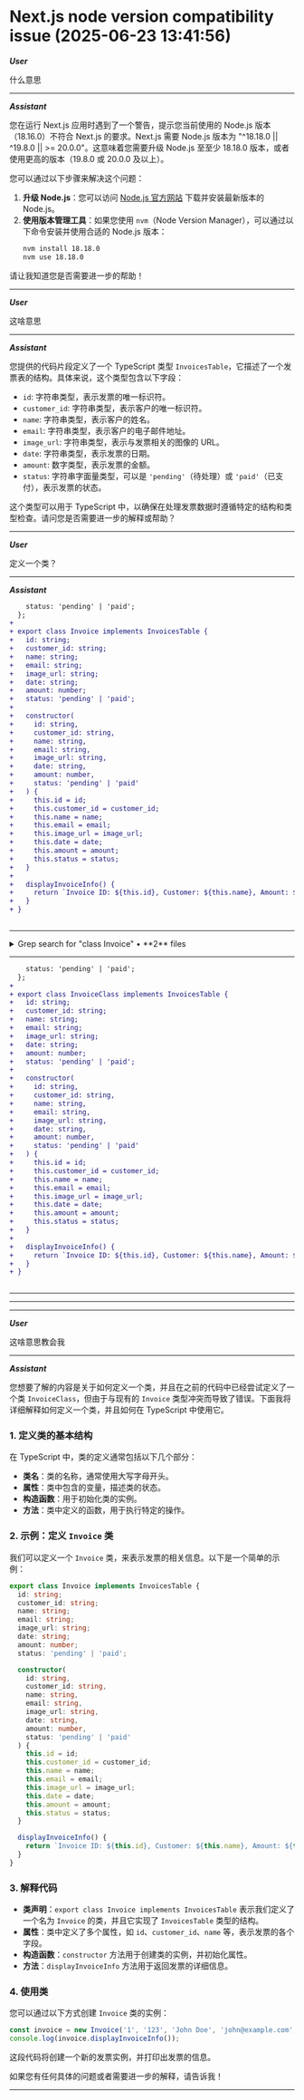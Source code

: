 <!-- Generated by SpecStory -->

# Next.js node version compatibility issue (2025-06-23 13:41:56)

_**User**_

什么意思

---

_**Assistant**_

您在运行 Next.js 应用时遇到了一个警告，提示您当前使用的 Node.js 版本（18.16.0）不符合 Next.js 的要求。Next.js 需要 Node.js 版本为 "^18.18.0 || ^19.8.0 || >= 20.0.0"。这意味着您需要升级 Node.js 至至少 18.18.0 版本，或者使用更高的版本（19.8.0 或 20.0.0 及以上）。

您可以通过以下步骤来解决这个问题：

1. **升级 Node.js**：您可以访问 [Node.js 官方网站](https://nodejs.org/) 下载并安装最新版本的 Node.js。
2. **使用版本管理工具**：如果您使用 `nvm`（Node Version Manager），可以通过以下命令安装并使用合适的 Node.js 版本：
   ```bash
   nvm install 18.18.0
   nvm use 18.18.0
   ```

请让我知道您是否需要进一步的帮助！

---

_**User**_

这啥意思

---

_**Assistant**_

您提供的代码片段定义了一个 TypeScript 类型 `InvoicesTable`，它描述了一个发票表的结构。具体来说，这个类型包含以下字段：

- `id`: 字符串类型，表示发票的唯一标识符。
- `customer_id`: 字符串类型，表示客户的唯一标识符。
- `name`: 字符串类型，表示客户的姓名。
- `email`: 字符串类型，表示客户的电子邮件地址。
- `image_url`: 字符串类型，表示与发票相关的图像的 URL。
- `date`: 字符串类型，表示发票的日期。
- `amount`: 数字类型，表示发票的金额。
- `status`: 字符串字面量类型，可以是 `'pending'`（待处理）或 `'paid'`（已支付），表示发票的状态。

这个类型可以用于 TypeScript 中，以确保在处理发票数据时遵循特定的结构和类型检查。请问您是否需要进一步的解释或帮助？

---

_**User**_

定义一个类？

---

_**Assistant**_

```diff
    status: 'pending' | 'paid';
  };
+ 
+ export class Invoice implements InvoicesTable {
+   id: string;
+   customer_id: string;
+   name: string;
+   email: string;
+   image_url: string;
+   date: string;
+   amount: number;
+   status: 'pending' | 'paid';
+ 
+   constructor(
+     id: string,
+     customer_id: string,
+     name: string,
+     email: string,
+     image_url: string,
+     date: string,
+     amount: number,
+     status: 'pending' | 'paid'
+   ) {
+     this.id = id;
+     this.customer_id = customer_id;
+     this.name = name;
+     this.email = email;
+     this.image_url = image_url;
+     this.date = date;
+     this.amount = amount;
+     this.status = status;
+   }
+ 
+   displayInvoiceInfo() {
+     return `Invoice ID: ${this.id}, Customer: ${this.name}, Amount: ${this.amount}, Status: ${this.status}`;
+   }
+ }
  
```

---

<details>
            <summary>Grep search for "class Invoice" • **2** files</summary>
        
| File | Line | Match |
|------|------|-------|
| `vscode-remote://ssh-remote%2B7b22686f73744e616d65223a2247656d696e69227d/home/mayuexuan/project/my-app/app/lib/definitions.ts` | L89 | `export class Invoice implements InvoicesTable {` |
| `vscode-remote://ssh-remote%2B7b22686f73744e616d65223a2247656d696e69227d/home/mayuexuan/project/my-app/app/lib/definitions.ts` | L89 | `export class Invoice implements InvoicesTable {` |

</details>

---

```diff
    status: 'pending' | 'paid';
  };
+ 
+ export class InvoiceClass implements InvoicesTable {
+   id: string;
+   customer_id: string;
+   name: string;
+   email: string;
+   image_url: string;
+   date: string;
+   amount: number;
+   status: 'pending' | 'paid';
+ 
+   constructor(
+     id: string,
+     customer_id: string,
+     name: string,
+     email: string,
+     image_url: string,
+     date: string,
+     amount: number,
+     status: 'pending' | 'paid'
+   ) {
+     this.id = id;
+     this.customer_id = customer_id;
+     this.name = name;
+     this.email = email;
+     this.image_url = image_url;
+     this.date = date;
+     this.amount = amount;
+     this.status = status;
+   }
+ 
+   displayInvoiceInfo() {
+     return `Invoice ID: ${this.id}, Customer: ${this.name}, Amount: ${this.amount}, Status: ${this.status}`;
+   }
+ }
  
```

---



---



---

_**User**_

这啥意思教会我

---

_**Assistant**_

您想要了解的内容是关于如何定义一个类，并且在之前的代码中已经尝试定义了一个类 `InvoiceClass`，但由于与现有的 `Invoice` 类型冲突而导致了错误。下面我将详细解释如何定义一个类，并且如何在 TypeScript 中使用它。

### 1. 定义类的基本结构

在 TypeScript 中，类的定义通常包括以下几个部分：

- **类名**：类的名称，通常使用大写字母开头。
- **属性**：类中包含的变量，描述类的状态。
- **构造函数**：用于初始化类的实例。
- **方法**：类中定义的函数，用于执行特定的操作。

### 2. 示例：定义 `Invoice` 类

我们可以定义一个 `Invoice` 类，来表示发票的相关信息。以下是一个简单的示例：

```typescript
export class Invoice implements InvoicesTable {
  id: string;
  customer_id: string;
  name: string;
  email: string;
  image_url: string;
  date: string;
  amount: number;
  status: 'pending' | 'paid';

  constructor(
    id: string,
    customer_id: string,
    name: string,
    email: string,
    image_url: string,
    date: string,
    amount: number,
    status: 'pending' | 'paid'
  ) {
    this.id = id;
    this.customer_id = customer_id;
    this.name = name;
    this.email = email;
    this.image_url = image_url;
    this.date = date;
    this.amount = amount;
    this.status = status;
  }

  displayInvoiceInfo() {
    return `Invoice ID: ${this.id}, Customer: ${this.name}, Amount: ${this.amount}, Status: ${this.status}`;
  }
}
```

### 3. 解释代码

- **类声明**：`export class Invoice implements InvoicesTable` 表示我们定义了一个名为 `Invoice` 的类，并且它实现了 `InvoicesTable` 类型的结构。
- **属性**：类中定义了多个属性，如 `id`、`customer_id`、`name` 等，表示发票的各个字段。
- **构造函数**：`constructor` 方法用于创建类的实例，并初始化属性。
- **方法**：`displayInvoiceInfo` 方法用于返回发票的详细信息。

### 4. 使用类

您可以通过以下方式创建 `Invoice` 类的实例：

```typescript
const invoice = new Invoice('1', '123', 'John Doe', 'john@example.com', 'image_url', '2023-01-01', 100, 'paid');
console.log(invoice.displayInvoiceInfo());
```

这段代码将创建一个新的发票实例，并打印出发票的信息。

如果您有任何具体的问题或者需要进一步的解释，请告诉我！

---


